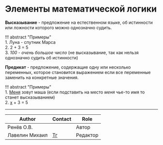 # Элементы математической логики

<a name="высказывание"></a>
**Высказывание** - предложение на естественном языке, об истинности или ложности которого можно однозначно судить.

!!! abstract "Примеры" <br>
    1. Луна - спутник Марса <br>
    2. 2 + 3 = 5 <br>
    3. *100 - очень большое число* (не высказывание, так как нельзя однозначно судить об истинности) <br>

<a name="предикат"></a>
**Предикат** - предложение, содержащие одну или несколько переменных, которое становится выражением если все переменные заменить на конкретные значения.

!!! abstract "Примеры" <br>
    1. <u>Меня</u> зовут маша (если подставить на место *меня* чье-то имя то станет высказыванием)<br>
    2. <u>x</u> + 3 = 5 <br>

---
| Author         | Contact                       | Role     |
|----------------|-------------------------------|----------|
| Ренёв О.В.     |                               | Автор    |
| Лавелин Михаил | [Тг](https://t.me/mikhaillav) | Редактор |